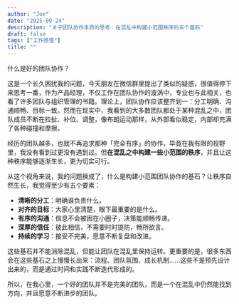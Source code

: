 ```yaml
---
author: "Joe"
date: "2025-09-24"
description: "关于团队协作本质的思考：在混乱中构建小范围秩序的五个基石"
draft: false
tags: ["工作感悟"]
title: ""
---
```


什么是好的团队协作？

这是一个长久困扰我的问题，今天朋友在微信群里提出了类似的疑惑，很值得停下来思考一番，作为产品经理，不仅工作在团队协作的漩涡中，专业也与此相关，也看了许多团队与组织管理的书籍。理论上，团队协作应该整齐划一：分工明确、沟通顺畅、目标一致。然而在现实中，我看到的大多数团队都处于某种混乱之中，团队成员不断在拉扯、补位、调整，像布朗运动那样，从外部看似稳定，内部却充满了各种碰撞和摩擦。

经历的团队越多，也就不再追求那种「完全有序」的协作，毕竟在我有限的视野里，我没有看到过更没有遇到过。但**在混乱之中构建一些小范围的秩序**，并且让这种秩序能够逐渐生长，更为切实可行。

从这个视角来说，我的问题换成了，什么是构建小范围团队协作的基石？让秩序自然生长，我觉得至少有五个要素：

- **清晰的分工**：明确谁负责什么。
- **对齐的目标**：大家心里清楚，眼下最重要的是什么。
- **有序的沟通**：信息不会被困在小圈子，决策能顺畅传递。
- **深厚的信任**：彼此相信，不需要时时提防，畅所欲言。
- **持续的学习**：接受不完美，愿意不断复盘和改进。

这些基石并不能消除混乱，但能让团队在混乱里保持运转。更重要的是，很多东西会在这些基石之上慢慢长出来：流程、团队氛围、成长机制……这些不是预先设计出来的，而是通过时间和实践不断迭代形成的。

所以，在我心里，一个好的团队并不是完美的团队，而是一个在混乱中仍然能找到方向，并且愿意不断进步的团队。
